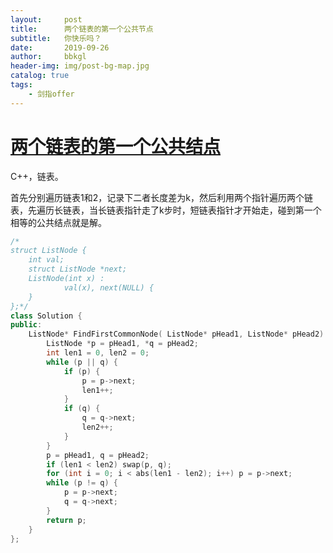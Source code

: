 ```yaml
---
layout:     post
title:      两个链表的第一个公共节点
subtitle:   你快乐吗？
date:       2019-09-26
author:     bbkgl
header-img: img/post-bg-map.jpg
catalog: true
tags:
    - 剑指offer
---
```


# [两个链表的第一个公共结点](https://www.nowcoder.com/practice/6ab1d9a29e88450685099d45c9e31e46?tpId=13&tqId=11189&tPage=2&rp=2&ru=/ta/coding-interviews&qru=/ta/coding-interviews/question-ranking )

C++，链表。

首先分别遍历链表1和2，记录下二者长度差为k，然后利用两个指针遍历两个链表，先遍历长链表，当长链表指针走了k步时，短链表指针才开始走，碰到第一个相等的公共结点就是解。 

```cpp
/*
struct ListNode {
	int val;
	struct ListNode *next;
	ListNode(int x) :
			val(x), next(NULL) {
	}
};*/
class Solution {
public:
    ListNode* FindFirstCommonNode( ListNode* pHead1, ListNode* pHead2) {
        ListNode *p = pHead1, *q = pHead2;
        int len1 = 0, len2 = 0;
        while (p || q) {
            if (p) {
                p = p->next;
                len1++;
            }
            if (q) {
                q = q->next;
                len2++;
            }
        }
        p = pHead1, q = pHead2;
        if (len1 < len2) swap(p, q);
        for (int i = 0; i < abs(len1 - len2); i++) p = p->next;
        while (p != q) {
            p = p->next;
            q = q->next;
        }
        return p;
    }
};
```






